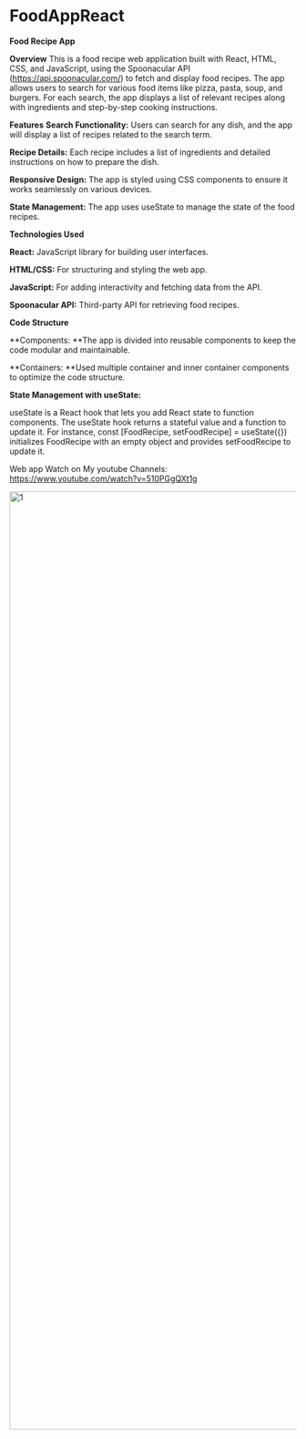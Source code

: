 # FoodAppReact

**Food Recipe App**

**Overview**
This is a food recipe web application built with React, HTML, CSS, and JavaScript, using the Spoonacular API (https://api.spoonacular.com/) to fetch and display food recipes. The app allows users to search for various food items like pizza, pasta, soup, and burgers. For each search, the app displays a list of relevant recipes along with ingredients and step-by-step cooking instructions.

**Features**
**Search Functionality:** Users can search for any dish, and the app will display a list of recipes related to the search term.

**Recipe Details:** Each recipe includes a list of ingredients and detailed instructions on how to prepare the dish.

**Responsive Design:** The app is styled using CSS components to ensure it works seamlessly on various devices.

**State Management:** The app uses useState to manage the state of the food recipes.

**Technologies Used**

**React:** JavaScript library for building user interfaces.

**HTML/CSS:** For structuring and styling the web app.

**JavaScript:** For adding interactivity and fetching data from the API.

**Spoonacular API:** Third-party API for retrieving food recipes.

**Code Structure**

**Components: **The app is divided into reusable components to keep the code modular and maintainable.

**Containers: **Used multiple container and inner container components to optimize the code structure.

**State Management with useState:**

useState is a React hook that lets you add React state to function components. The useState hook returns a stateful value and a function to update it. For instance, const [FoodRecipe, setFoodRecipe] = useState({}) initializes FoodRecipe with an empty object and provides setFoodRecipe to update it.

Web app Watch on My youtube Channels: https://www.youtube.com/watch?v=510PGgQXt1g


<img width="1647" alt="1" src="https://github.com/user-attachments/assets/64d52778-bcaa-462c-b419-453c9699650c">



